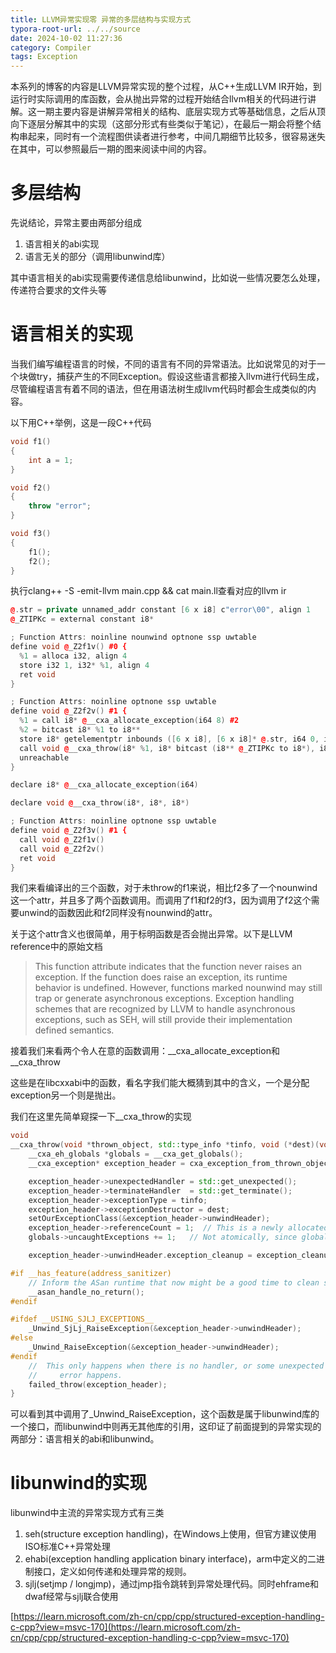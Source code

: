 ```yaml
---
title: LLVM异常实现零 异常的多层结构与实现方式
typora-root-url: ../../source
date: 2024-10-02 11:27:36
category: Compiler
tags: Exception
---
```


本系列的博客的内容是LLVM异常实现的整个过程，从C++生成LLVM IR开始，到运行时实际调用的库函数，会从抛出异常的过程开始结合llvm相关的代码进行讲解。这一期主要内容是讲解异常相关的结构、底层实现方式等基础信息，之后从顶向下逐层分解其中的实现（这部分形式有些类似于笔记），在最后一期会将整个结构串起来，同时有一个流程图供读者进行参考，中间几期细节比较多，很容易迷失在其中，可以参照最后一期的图来阅读中间的内容。

# 多层结构

先说结论，异常主要由两部分组成

1. 语言相关的abi实现
2. 语言无关的部分（调用libunwind库）

其中语言相关的abi实现需要传递信息给libunwind，比如说一些情况要怎么处理，传递符合要求的文件头等

# 语言相关的实现

当我们编写编程语言的时候，不同的语言有不同的异常语法。比如说常见的对于一个块做try，捕获产生的不同Exception。假设这些语言都接入llvm进行代码生成，尽管编程语言有着不同的语法，但在用语法树生成llvm代码时都会生成类似的内容。

以下用C++举例，这是一段C++代码

```cpp
void f1()
{
    int a = 1;
}

void f2()
{
    throw "error";
}

void f3()
{
    f1();
    f2();
}
```

执行clang++ -S -emit-llvm main.cpp && cat main.ll查看对应的llvm ir

```cpp
@.str = private unnamed_addr constant [6 x i8] c"error\00", align 1
@_ZTIPKc = external constant i8*

; Function Attrs: noinline nounwind optnone ssp uwtable
define void @_Z2f1v() #0 {
  %1 = alloca i32, align 4
  store i32 1, i32* %1, align 4
  ret void
}

; Function Attrs: noinline optnone ssp uwtable
define void @_Z2f2v() #1 {
  %1 = call i8* @__cxa_allocate_exception(i64 8) #2
  %2 = bitcast i8* %1 to i8**
  store i8* getelementptr inbounds ([6 x i8], [6 x i8]* @.str, i64 0, i64 0), i8** %2, align 16
  call void @__cxa_throw(i8* %1, i8* bitcast (i8** @_ZTIPKc to i8*), i8* null) #3
  unreachable
}

declare i8* @__cxa_allocate_exception(i64)

declare void @__cxa_throw(i8*, i8*, i8*)

; Function Attrs: noinline optnone ssp uwtable
define void @_Z2f3v() #1 {
  call void @_Z2f1v()
  call void @_Z2f2v()
  ret void
}
```

我们来看编译出的三个函数，对于未throw的f1来说，相比f2多了一个nounwind这一个attr，并且多了两个函数调用。而调用了f1和f2的f3，因为调用了f2这个需要unwind的函数因此和f2同样没有nounwind的attr。

关于这个attr含义也很简单，用于标明函数是否会抛出异常。以下是LLVM reference中的原始文档

> This function attribute indicates that the function never raises an exception. If the function does raise an exception, its runtime behavior is undefined. However, functions marked nounwind may still trap or generate asynchronous exceptions. Exception handling schemes that are recognized by LLVM to handle asynchronous exceptions, such as SEH, will still provide their implementation defined semantics.

接着我们来看两个令人在意的函数调用：__cxa_allocate_exception和 __cxa_throw

这些是在libcxxabi中的函数，看名字我们能大概猜到其中的含义，一个是分配exception另一个则是抛出。

我们在这里先简单窥探一下__cxa_throw的实现

```cpp
void
__cxa_throw(void *thrown_object, std::type_info *tinfo, void (*dest)(void *)) {
    __cxa_eh_globals *globals = __cxa_get_globals();
    __cxa_exception* exception_header = cxa_exception_from_thrown_object(thrown_object);

    exception_header->unexpectedHandler = std::get_unexpected();
    exception_header->terminateHandler  = std::get_terminate();
    exception_header->exceptionType = tinfo;
    exception_header->exceptionDestructor = dest;
    setOurExceptionClass(&exception_header->unwindHeader);
    exception_header->referenceCount = 1;  // This is a newly allocated exception, no need for thread safety.
    globals->uncaughtExceptions += 1;   // Not atomically, since globals are thread-local

    exception_header->unwindHeader.exception_cleanup = exception_cleanup_func;

#if __has_feature(address_sanitizer)
    // Inform the ASan runtime that now might be a good time to clean stuff up.
    __asan_handle_no_return();
#endif

#ifdef __USING_SJLJ_EXCEPTIONS__
    _Unwind_SjLj_RaiseException(&exception_header->unwindHeader);
#else
    _Unwind_RaiseException(&exception_header->unwindHeader);
#endif
    //  This only happens when there is no handler, or some unexpected unwinding
    //     error happens.
    failed_throw(exception_header);
}
```

可以看到其中调用了_Unwind_RaiseException，这个函数是属于libunwind库的一个接口，而libunwind中则再无其他库的引用，这印证了前面提到的异常实现的两部分：语言相关的abi和libunwind。

# libunwind的实现

libunwind中主流的异常实现方式有三类

1. seh(structure exception handling)，在Windows上使用，但官方建议使用ISO标准C++异常处理
2. ehabi(exception handling application binary interface)，arm中定义的二进制接口，定义如何传递和处理异常的规则。
3. sjlj(setjmp / longjmp)，通过jmp指令跳转到异常处理代码。同时ehframe和dwaf经常与sjlj联合使用

[https://learn.microsoft.com/zh-cn/cpp/cpp/structured-exception-handling-c-cpp?view=msvc-170](https://learn.microsoft.com/zh-cn/cpp/cpp/structured-exception-handling-c-cpp?view=msvc-170)
